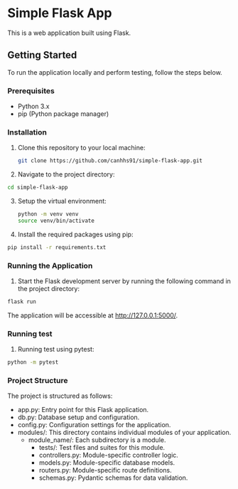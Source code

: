 
# Simple Flask App


This is a web application built using Flask.

## Getting Started

To run the application locally and perform testing, follow the steps below.

### Prerequisites

-   Python 3.x
-   pip (Python package manager)

### Installation

1. Clone this repository to your local machine:
   ```sh
   git clone https://github.com/canhhs91/simple-flask-app.git
   ```

2. Navigate to the project directory:

```sh
cd simple-flask-app
```

3. Setup the virtual environment:
   ```sh 
   python -m venv venv
   source venv/bin/activate
   ```

4. Install the required packages using pip:

```sh
pip install -r requirements.txt
```

### Running the Application

1. Start the Flask development server by running the following command in the project directory:

```sh 
flask run
```

The application will be accessible at http://127.0.0.1:5000/.

### Running test

1. Running test using pytest:

```sh
python -m pytest
```

### Project Structure

The project is structured as follows:

-   app.py: Entry point for this Flask application.
-   db.py: Database setup and configuration.
-   config.py: Configuration settings for the application.
-   modules/: This directory contains individual modules of your application.
    -   module_name/: Each subdirectory is a module.
        -   tests/: Test files and suites for this module.
        -   controllers.py: Module-specific controller logic.
        -   models.py: Module-specific database models.
        -   routers.py: Module-specific route definitions.
        -   schemas.py: Pydantic schemas for data validation.
